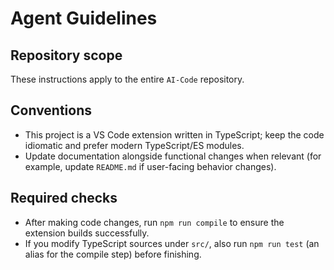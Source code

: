 # Agent Guidelines

## Repository scope
These instructions apply to the entire `AI-Code` repository.

## Conventions
- This project is a VS Code extension written in TypeScript; keep the code idiomatic and prefer modern TypeScript/ES modules.
- Update documentation alongside functional changes when relevant (for example, update `README.md` if user-facing behavior changes).

## Required checks
- After making code changes, run `npm run compile` to ensure the extension builds successfully.
- If you modify TypeScript sources under `src/`, also run `npm run test` (an alias for the compile step) before finishing.